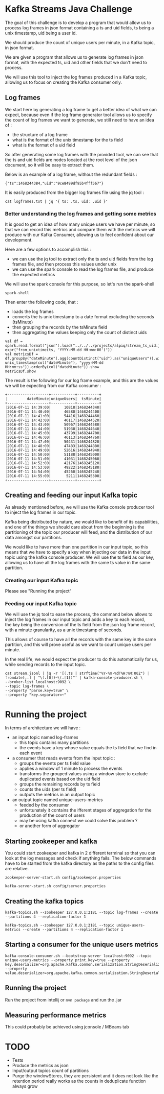 # Kafka Streams Java Challenge

The goal of this challenge is to develop a program that would allow us to process log frames in json format containing a ts and uid fields, ts being a unix timestamp, uid being a user id.  

We should produce the count of unique users per minute, in a Kafka topic, in json format.

We are given a program that allows us to generate log frames in json format, with the expected ts, uid and other fields that we don't need to process.
  
We will use this tool to inject the log frames produced in a Kafka topic, allowing us to focus on creating the Kafka consumer only.  

## Log frames

We start here by generating a log frame to get a better idea of what we can expect, because even if the log frame generator tool allows us to specify the count of log frames we want to generate, we still need to have an idea of :  
* the structure of a log frame
* what is the format of the unix timestamp for the ts field
* what is the format of a uid field

So after generating some log frames with the provided tool, we can see that the ts and uid fields are nodes located at the
root level of the json document, so it will be easy to extract them.

Below is an example of a log frame, without the redundant fields :  
```
{"ts":1468244384,"uid":"9ce8499df95b4fff567"}
```

It is easily produced from the bigger log frames file using the jq tool :  

```
cat logframes.txt | jq '{ ts: .ts, uid: .uid }'
```

### Better understanding the log frames and getting some metrics

It is good to get an idea of how many unique users we have per minute, so that we can record this metrics
and compare them with the metrics we will produce with our Kafka Consumer, allowing us to feel confident about our development.

Here are a few options to accomplish this :

* we can use the jq tool to extract only the ts and uid fields from the log frames file, and then process this values under unix
* we can use the spark console to read the log frames file, and produce the expected metrics

We will use the spark console for this purpose, so let's run the spark-shell

```
spark-shell
```

Then enter the following code, that :
* loads the log frames
* converts the ts unix timestamp to a date format excluding the seconds (tsMinute)
* then grouping the records by the tsMinute field
* then aggregating the values keeping only the count of distinct uids

```
val df = spark.read.format("json").load("../../../projects/alpiq/stream_ts_uid.json").withColumn("dateMinute", expr("from_unixtime(ts, 'YYYY-MM-dd HH:mm:00')"))
val metricsDf = df.groupBy("dateMinute").agg(countDistinct("uid").as("uniqueUsers")).withColumn("tsMinute", unix_timestamp(col("dateMinute"), "yyyy-MM-dd HH:mm:ss")).orderBy(col("dateMinute")).show
metricsDf.show
```

The result is the following for our log frame example, and this are the values we will be expecting from our Kafka consumer :

```
+-------------------+-----------+----------+                                    
|         dateMinute|uniqueUsers|  tsMinute|
+-------------------+-----------+----------+
|2016-07-11 14:39:00|      10818|1468244340|
|2016-07-11 14:40:00|      46580|1468244400|
|2016-07-11 14:41:00|      54416|1468244460|
|2016-07-11 14:42:00|      46117|1468244520|
|2016-07-11 14:43:00|      50967|1468244580|
|2016-07-11 14:44:00|      51930|1468244640|
|2016-07-11 14:45:00|      43799|1468244700|
|2016-07-11 14:46:00|      46113|1468244760|
|2016-07-11 14:47:00|      50431|1468244820|
|2016-07-11 14:48:00|      47483|1468244880|
|2016-07-11 14:49:00|      52616|1468244940|
|2016-07-11 14:50:00|      51188|1468245000|
|2016-07-11 14:51:00|      41031|1468245060|
|2016-07-11 14:52:00|      42176|1468245120|
|2016-07-11 14:53:00|      49222|1468245180|
|2016-07-11 14:54:00|      45260|1468245240|
|2016-07-11 14:55:00|       5211|1468245300|
+-------------------+-----------+----------+
```

## Creating and feeding our input Kafka topic

As already mentioned before, we will use the Kafka console producer tool to inject the log frames in our topic.  

Kafka being distributed by nature, we would like to benefit of its capabilities, and one of the things we should care about from the beginning is the partitioning of the topic our producer will feed, and the distribution of our data amongst our partitions.

We would like to have more than one partition in our input topic, so this means that we have to specify a key when injecting our data in the input topic using the kafka console producer.
We will use the ts field as our key, allowing us to have all the log frames with the same ts value in the same partition.

### Creating our input Kafka topic

Please see "Running the project"

### Feeding our input Kafka topic

We will use the jq tool to ease the process, the command below allows to inject the log frames in our input topic and adds a key to each record,   
the key being the conversion of the ts field from the json log frame record, with a minute granularity, as a unix timestamp of seconds.

This allows of course to have all the records with the same key in the same partition, and this will prove useful as we want to count unique
users per minute. 

In the real life, we would expect the producer to do this automatically for us, while sending records to the input topic.

```
cat stream.jsonl | jq -r '[(.ts | strftime("%Y-%m-%dT%H:%M:00Z") | fromdate),.] | "\(.[0])~\(.[1])"' | kafka-console-producer.sh \
--broker-list localhost:9092 \
--topic log-frames \
--property "parse.key=true" \
--property "key.separator=~"
```

# Running the project

In terms of architecture we will have :

* an input topic named log-frames
  * this topic contains many partitions
  * the events have a key whose value equals the ts field that we find in each event
* a consumer that reads events from the input topic :
  * groups the events per ts field value
  * applies a window of 1 minute to process the events
  * transforms the grouped values using a window store to exclude duplicated events based on the uid field
  * groups the remaining records by ts field
  * counts the uids (per ts field)
  * outputs the metrics in an output topic
* an output topic named unique-users-metrics
  * feeded by the consumer
  * unfortunately it contains the ifferent stages of aggregation for the production of the count of users
  * may be using kafka connect we could solve this problem ?
  * or another form of aggregator  

## Starting zookeeper and kafka

You could start zookeeper and kafka in 2 different terminal so that you can look at the log messages and check if anything fails.
The below commands have to be started from the kafka directory as the paths to the config files are relative.

```
zookeeper-server-start.sh config/zookeeper.properties

kafka-server-start.sh config/server.properties
```

## Creating the kafka topics

```
kafka-topics.sh --zookeeper 127.0.0.1:2181 --topic log-frames --create --partitions 4 --replication-factor 1

kafka-topics.sh --zookeeper 127.0.0.1:2181 --topic unique-users-metrics --create --partitions 4 --replication-factor 1
```

## Starting a consumer for the unique users metrics

```
kafka-console-consumer.sh --bootstrap-server localhost:9092 --topic unique-users-metrics --property print.key=true --property key.deserializer=org.apache.kafka.common.serialization.StringDeserializer --property value.deserializer=org.apache.kafka.common.serialization.StringDeserializer
```

## Running the project

Run the project from intellij or ```mvn package``` and run the .jar 

## Measuring performance metrics

This could probably be achieved using jconsole / MBeans tab

# TODO

* Tests
* Produce the metrics as json
* Input/output topics count of partitions
* Purge the windowStores, they are persistent and it does not look like the retention period really works as the counts in deduplicate function always grow

